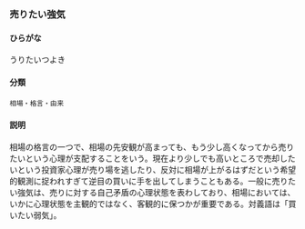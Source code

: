 <div style="display:none;">

## [あ行](securities-terms?id=あ行)

</div>

### 売りたい強気

#### ひらがな

うりたいつよき

#### 分類

`相場・格言・由来`

#### 説明

相場の格言の一つで、相場の先安観が高まっても、もう少し高くなってから売りたいという心理が支配することをいう。現在より少しでも高いところで売却したいという投資家心理が売り場を逃したり、反対に相場が上がるはずだという希望的観測に捉われすぎて逆目の買いに手を出してしまうこともある。一般に売りたい強気は、売りに対する自己矛盾の心理状態を表わしており、相場においては、いかに心理状態を主観的ではなく、客観的に保つかが重要である。対義語は「買いたい弱気」。

<div style="display:none;">

## [か行](securities-terms?id=か行)
## [さ行](securities-terms?id=さ行)
## [た行](securities-terms?id=た行)
## [な行](securities-terms?id=な行)
## [は行](securities-terms?id=は行)
## [ま行](securities-terms?id=ま行)
## [や行](securities-terms?id=や行)
## [ら行](securities-terms?id=ら行)
## [わ行](securities-terms?id=わ行)
## [英数字・記号](securities-terms?id=英数字・記号)

</div>

